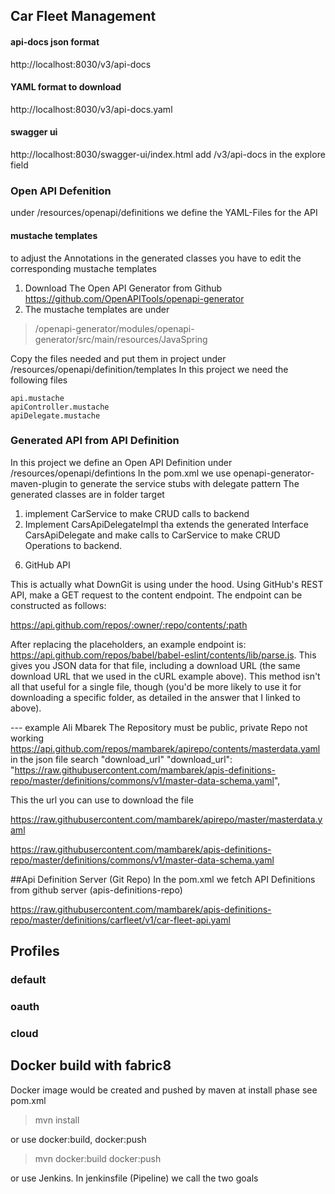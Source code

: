 ## Car Fleet Management

#### api-docs json format
http://localhost:8030/v3/api-docs

#### YAML format to download
http://localhost:8030/v3/api-docs.yaml

#### swagger ui
http://localhost:8030/swagger-ui/index.html
add /v3/api-docs in the explore field

### Open API Defenition
under /resources/openapi/definitions we define the YAML-Files for the API
#### mustache templates
to adjust the Annotations in the generated classes you have to edit the corresponding mustache templates 
1) Download The Open API Generator from Github https://github.com/OpenAPITools/openapi-generator
2) The mustache templates are under  
>/openapi-generator/modules/openapi-generator/src/main/resources/JavaSpring

Copy the files needed and put them in project under /resources/openapi/definition/templates
In this project we need the following files
```
api.mustache
apiController.mustache
apiDelegate.mustache
``` 

### Generated API from API Definition
In this project we define an Open API Definition under /resources/openapi/defintions
In the pom.xml we use openapi-generator-maven-plugin to generate the service stubs with delegate pattern 
The generated classes are in folder target 
   
1) implement CarService to make CRUD calls to backend
2) Implement CarsApiDelegateImpl tha extends the generated Interface CarsApiDelegate and make calls 
to CarService to make CRUD Operations to backend.  


6. GitHub API

This is actually what DownGit is using under the hood. Using GitHub's REST API, make a GET request to 
the content endpoint. The endpoint can be constructed as follows:
 
https://api.github.com/repos/:owner/:repo/contents/:path 

After replacing the placeholders, an example endpoint is: 
https://api.github.com/repos/babel/babel-eslint/contents/lib/parse.js. This gives you JSON data for 
that file, including a download URL (the same download URL that we used in the cURL example above). 
This method isn't all that useful for a single file, though (you'd be more likely to use it for 
downloading a specific folder, as detailed in the answer that I linked to above).

--- example Ali Mbarek The Repository must be public, private Repo not working
https://api.github.com/repos/mambarek/apirepo/contents/masterdata.yaml
in the json file search "download_url"
"download_url": "https://raw.githubusercontent.com/mambarek/apis-definitions-repo/master/definitions/commons/v1/master-data-schema.yaml",

This the url you can use to download the file

https://raw.githubusercontent.com/mambarek/apirepo/master/masterdata.yaml


https://raw.githubusercontent.com/mambarek/apis-definitions-repo/master/definitions/commons/v1/master-data-schema.yaml

##Api Definition Server (Git Repo)
In the pom.xml we fetch API Definitions from github server (apis-definitions-repo)

<inputSpec>https://raw.githubusercontent.com/mambarek/apis-definitions-repo/master/definitions/carfleet/v1/car-fleet-api.yaml</inputSpec>

## Profiles
### default
### oauth
### cloud

## Docker build with fabric8
Docker image would be created and pushed by maven at install phase see pom.xml
> mvn install

or use docker:build, docker:push
> mvn docker:build docker:push

or use Jenkins. In jenkinsfile (Pipeline) we call the two goals
